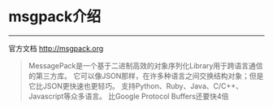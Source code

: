 # msgpack介绍

------
官方文档
http://msgpack.org

> MessagePack是一个基于二进制高效的对象序列化Library用于跨语言通信的第三方库。
  它可以像JSON那样，在许多种语言之间交换结构对象；但是它比JSON更快速也更轻巧。
  支持Python、Ruby、Java、C/C++、Javascript等众多语言。
  比Google Protocol Buffers还要快4倍




